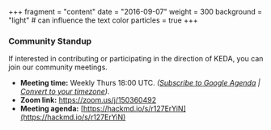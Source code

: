 +++
fragment = "content"
date = "2016-09-07"
weight = 300
background = "light" # can influence the text color
particles = true
+++

### Community Standup
If interested in contributing or participating in the direction of KEDA, you can join our community meetings.

* **Meeting time:** Weekly Thurs 18:00 UTC. *([Subscribe to Google Agenda](https://calendar.google.com/calendar?cid=bjE0bjJtNWM0MHVmam1ob2ExcTgwdXVkOThAZ3JvdXAuY2FsZW5kYXIuZ29vZ2xlLmNvbQ) | [Convert to your timezone](https://www.thetimezoneconverter.com/?t=18:00&tz=UTC))*.
* **Zoom link:** [https://zoom.us/j/150360492 ](https://zoom.us/j/150360492 )
* **Meeting agenda:** [https://hackmd.io/s/r127ErYiN](https://hackmd.io/s/r127ErYiN)
